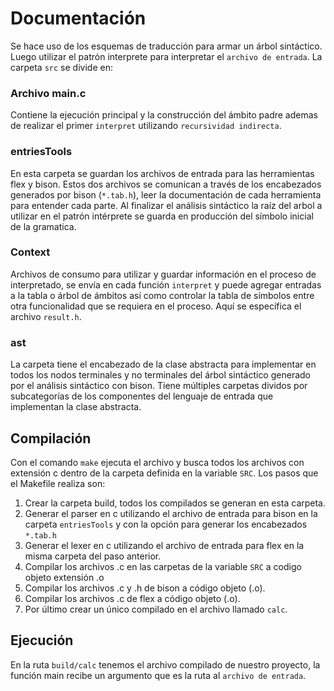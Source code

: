 # Documentación

Se hace uso de los esquemas de traducción para armar un árbol sintáctico. Luego utilizar el patrón interprete para interpretar el `archivo de entrada`. La carpeta `src` se divide en:

### Archivo main.c
Contiene la ejecución principal y la construcción del ámbito padre ademas de realizar el primer `interpret` utilizando `recursividad indirecta`. 

### entriesTools
En esta carpeta se guardan los archivos de entrada para las herramientas flex y bison. Estos dos archivos se comunican a través de los encabezados generados por bison (`*.tab.h`), leer la documentación de cada herramienta para entender cada parte. Al finalizar el análisis sintáctico la raíz del arbol a utilizar en el patrón intérprete se guarda en producción del símbolo inicial de la gramatica.

### Context
Archivos de consumo para utilizar y guardar información en el proceso de interpretado, se envía en cada función `interpret` y puede agregar entradas a la tabla o árbol de ámbitos así como controlar la tabla de símbolos entre otra funcionalidad que se requiera en el proceso. Aquí se específica el archivo `result.h`.

### ast
La carpeta tiene el encabezado de la clase abstracta para implementar en todos los nodos terminales y no terminales del árbol sintáctico generado por el análisis sintáctico con bison. Tiene múltiples carpetas dividos por subcategorías de los componentes del lenguaje de entrada que implementan la clase abstracta.

## Compilación
Con el comando `make` ejecuta el archivo y busca todos los archivos con extensión c dentro de la carpeta definida en la variable `SRC`. Los pasos que el Makefile realiza son:

1. Crear la carpeta build, todos los compilados se generan en esta carpeta.
2. Generar el parser en c utilizando el archivo de entrada para bison en la carpeta `entriesTools` y con la opción para generar los encabezados `*.tab.h`
3. Generar el lexer en c utilizando el archivo de entrada para flex en la misma carpeta del paso anterior.
4. Compilar los archivos .c en las carpetas de la variable `SRC` a codigo objeto extensión .o
5. Compilar los archivos .c y .h de bison a código objeto (.o).
6. Compilar los archivos .c de flex a código objeto (.o).
7. Por último crear un único compilado en el archivo llamado `calc`.

## Ejecución

En la ruta `build/calc` tenemos el archivo compilado de nuestro proyecto, la función main recibe un argumento que es la ruta al `archivo de entrada`.